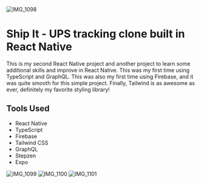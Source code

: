 ![IMG_1098](https://user-images.githubusercontent.com/103011750/191625208-564dd4e9-8b0b-4e58-b7e5-249fc6fed18d.PNG)


# Ship It - UPS tracking clone built in React Native

This is my second React Native project and another project to learn some additional skills and improve in React Native. This was my first time using TypeScript and GraphQL. This was also my first time using Firebase, and it was quite smooth for this simple project. Finally, Tailwind is as awesome as ever, definitely my favorite styling library! 

## Tools Used

- React Native
- TypeScript
- Firebase
- Tailwind CSS
- GraphQL
- Stepzen
- Expo

![IMG_1099](https://user-images.githubusercontent.com/103011750/191625251-f8bd8199-181f-4412-8aa1-cbcc0760a945.PNG)
![IMG_1100](https://user-images.githubusercontent.com/103011750/191625261-9fae0903-6dbd-4cb8-8edf-b7cb8df7f1b9.PNG)
![IMG_1101](https://user-images.githubusercontent.com/103011750/191625271-d5b0b8fc-cd89-4f88-9a8e-69d9133cd3ba.PNG)
